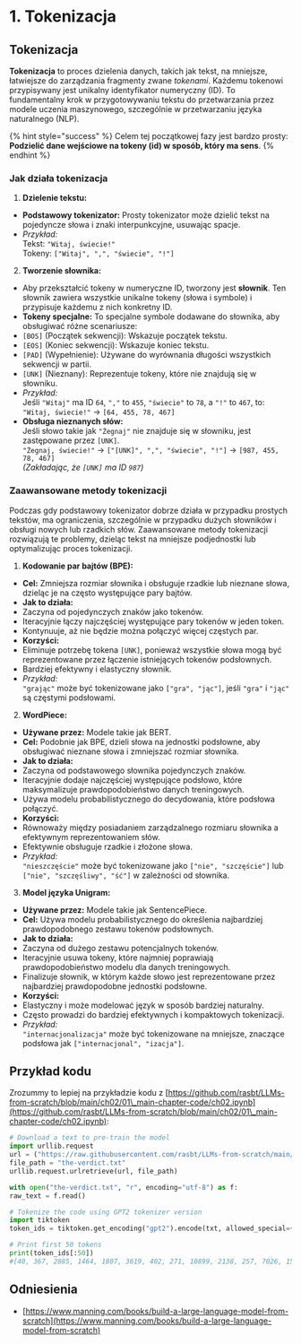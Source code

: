 # 1. Tokenizacja

## Tokenizacja

**Tokenizacja** to proces dzielenia danych, takich jak tekst, na mniejsze, łatwiejsze do zarządzania fragmenty zwane _tokenami_. Każdemu tokenowi przypisywany jest unikalny identyfikator numeryczny (ID). To fundamentalny krok w przygotowywaniu tekstu do przetwarzania przez modele uczenia maszynowego, szczególnie w przetwarzaniu języka naturalnego (NLP).

{% hint style="success" %}
Celem tej początkowej fazy jest bardzo prosty: **Podzielić dane wejściowe na tokeny (id) w sposób, który ma sens**.
{% endhint %}

### **Jak działa tokenizacja**

1. **Dzielenie tekstu:**
* **Podstawowy tokenizator:** Prosty tokenizator może dzielić tekst na pojedyncze słowa i znaki interpunkcyjne, usuwając spacje.
* _Przykład:_\
Tekst: `"Witaj, świecie!"`\
Tokeny: `["Witaj", ",", "świecie", "!"]`
2. **Tworzenie słownika:**
* Aby przekształcić tokeny w numeryczne ID, tworzony jest **słownik**. Ten słownik zawiera wszystkie unikalne tokeny (słowa i symbole) i przypisuje każdemu z nich konkretny ID.
* **Tokeny specjalne:** To specjalne symbole dodawane do słownika, aby obsługiwać różne scenariusze:
* `[BOS]` (Początek sekwencji): Wskazuje początek tekstu.
* `[EOS]` (Koniec sekwencji): Wskazuje koniec tekstu.
* `[PAD]` (Wypełnienie): Używane do wyrównania długości wszystkich sekwencji w partii.
* `[UNK]` (Nieznany): Reprezentuje tokeny, które nie znajdują się w słowniku.
* _Przykład:_\
Jeśli `"Witaj"` ma ID `64`, `","` to `455`, `"świecie"` to `78`, a `"!"` to `467`, to:\
`"Witaj, świecie!"` → `[64, 455, 78, 467]`
* **Obsługa nieznanych słów:**\
Jeśli słowo takie jak `"Żegnaj"` nie znajduje się w słowniku, jest zastępowane przez `[UNK]`.\
`"Żegnaj, świecie!"` → `["[UNK]", ",", "świecie", "!"]` → `[987, 455, 78, 467]`\
_(Zakładając, że `[UNK]` ma ID `987`)_

### **Zaawansowane metody tokenizacji**

Podczas gdy podstawowy tokenizator dobrze działa w przypadku prostych tekstów, ma ograniczenia, szczególnie w przypadku dużych słowników i obsługi nowych lub rzadkich słów. Zaawansowane metody tokenizacji rozwiązują te problemy, dzieląc tekst na mniejsze podjednostki lub optymalizując proces tokenizacji.

1. **Kodowanie par bajtów (BPE):**
* **Cel:** Zmniejsza rozmiar słownika i obsługuje rzadkie lub nieznane słowa, dzieląc je na często występujące pary bajtów.
* **Jak to działa:**
* Zaczyna od pojedynczych znaków jako tokenów.
* Iteracyjnie łączy najczęściej występujące pary tokenów w jeden token.
* Kontynuuje, aż nie będzie można połączyć więcej częstych par.
* **Korzyści:**
* Eliminuje potrzebę tokena `[UNK]`, ponieważ wszystkie słowa mogą być reprezentowane przez łączenie istniejących tokenów podsłownych.
* Bardziej efektywny i elastyczny słownik.
* _Przykład:_\
`"grając"` może być tokenizowane jako `["gra", "jąc"]`, jeśli `"gra"` i `"jąc"` są częstymi podsłowami.
2. **WordPiece:**
* **Używane przez:** Modele takie jak BERT.
* **Cel:** Podobnie jak BPE, dzieli słowa na jednostki podsłowne, aby obsługiwać nieznane słowa i zmniejszać rozmiar słownika.
* **Jak to działa:**
* Zaczyna od podstawowego słownika pojedynczych znaków.
* Iteracyjnie dodaje najczęściej występujące podsłowo, które maksymalizuje prawdopodobieństwo danych treningowych.
* Używa modelu probabilistycznego do decydowania, które podsłowa połączyć.
* **Korzyści:**
* Równoważy między posiadaniem zarządzalnego rozmiaru słownika a efektywnym reprezentowaniem słów.
* Efektywnie obsługuje rzadkie i złożone słowa.
* _Przykład:_\
`"nieszczęście"` może być tokenizowane jako `["nie", "szczęście"]` lub `["nie", "szczęśliwy", "ść"]` w zależności od słownika.
3. **Model języka Unigram:**
* **Używane przez:** Modele takie jak SentencePiece.
* **Cel:** Używa modelu probabilistycznego do określenia najbardziej prawdopodobnego zestawu tokenów podsłownych.
* **Jak to działa:**
* Zaczyna od dużego zestawu potencjalnych tokenów.
* Iteracyjnie usuwa tokeny, które najmniej poprawiają prawdopodobieństwo modelu dla danych treningowych.
* Finalizuje słownik, w którym każde słowo jest reprezentowane przez najbardziej prawdopodobne jednostki podsłowne.
* **Korzyści:**
* Elastyczny i może modelować język w sposób bardziej naturalny.
* Często prowadzi do bardziej efektywnych i kompaktowych tokenizacji.
* _Przykład:_\
`"internacjonalizacja"` może być tokenizowane na mniejsze, znaczące podsłowa jak `["internacjonal", "izacja"]`.

## Przykład kodu

Zrozummy to lepiej na przykładzie kodu z [https://github.com/rasbt/LLMs-from-scratch/blob/main/ch02/01\_main-chapter-code/ch02.ipynb](https://github.com/rasbt/LLMs-from-scratch/blob/main/ch02/01\_main-chapter-code/ch02.ipynb):
```python
# Download a text to pre-train the model
import urllib.request
url = ("https://raw.githubusercontent.com/rasbt/LLMs-from-scratch/main/ch02/01_main-chapter-code/the-verdict.txt")
file_path = "the-verdict.txt"
urllib.request.urlretrieve(url, file_path)

with open("the-verdict.txt", "r", encoding="utf-8") as f:
raw_text = f.read()

# Tokenize the code using GPT2 tokenizer version
import tiktoken
token_ids = tiktoken.get_encoding("gpt2").encode(txt, allowed_special={"[EOS]"}) # Allow the user of the tag "[EOS]"

# Print first 50 tokens
print(token_ids[:50])
#[40, 367, 2885, 1464, 1807, 3619, 402, 271, 10899, 2138, 257, 7026, 15632, 438, 2016, 257, 922, 5891, 1576, 438, 568, 340, 373, 645, 1049, 5975, 284, 502, 284, 3285, 326, 11, 287, 262, 6001, 286, 465, 13476, 11, 339, 550, 5710, 465, 12036, 11, 6405, 257, 5527, 27075, 11]
```
## Odniesienia

* [https://www.manning.com/books/build-a-large-language-model-from-scratch](https://www.manning.com/books/build-a-large-language-model-from-scratch)
